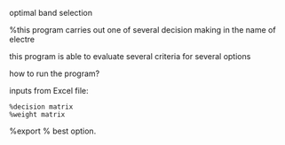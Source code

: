 optimal band selection

%this program carries out one of several decision making in the name of electre

this program is able to evaluate several criteria for several options


how to run the program?

inputs from Excel file:
     
    %decision matrix
    %weight matrix
    
%export
% best option.
        
